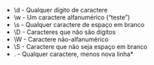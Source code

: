 * \d - Qualquer dígito de caractere
* \w - Um caractere alfanumérico (“teste”)
* \s - Qualquer caractere de espaço em branco
* \D - Caracteres que não são dígitos
* \W - Caractere não-alfanumérico
* \S - Caractere que não seja espaço em branco
* . - Qualquer caractere, menos nova linha*